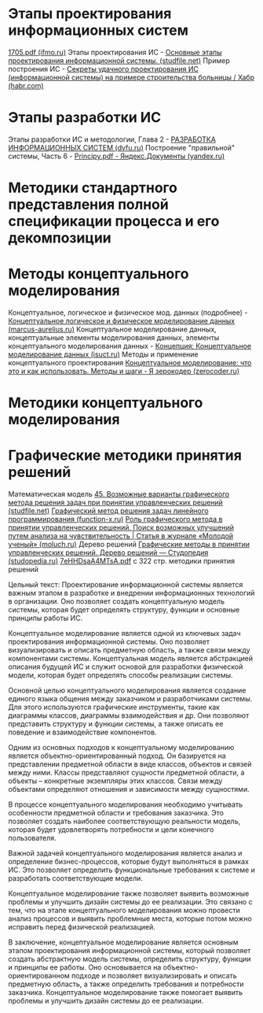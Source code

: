 # Этапы проектирования информационных систем
[1705.pdf (ifmo.ru)](https://books.ifmo.ru/file/pdf/1705.pdf)
Этапы проектирования ИС - [Основные этапы проектирования информационной системы. (studfile.net)](https://studfile.net/preview/9338397/)
Пример построения ИС - [Секреты удачного проектирования ИС (информационной системы) на примере строительства больницы / Хабр (habr.com)](https://habr.com/ru/articles/416525/)

# Этапы разработки ИС
Этапы разработки ИС и методологии, Глава 2 - [РАЗРАБОТКА ИНФОРМАЦИОННЫХ СИСТЕМ (dvfu.ru)](https://www.dvfu.ru/upload/medialibrary/305/%D0%A1%D1%83%D1%85%D0%BE%D0%BC%D0%BB%D0%B8%D0%BD%D0%BE%D0%B2%20%D0%90.%D0%98.%20%D0%90%D0%BD%D0%B0%D0%BB%D0%B8%D0%B7%20%D0%B8%20%D0%BF%D1%80%D0%BE%D0%B5%D0%BA%D1%82%D0%B8%D1%80%D0%BE%D0%B2%D0%B0%D0%BD%D0%B8%D0%B5%20%D0%B8%D0%BD%D1%84%D0%BE%D1%80%D0%BC%D0%B0%D1%86%D0%B8%D0%BE%D0%BD%D0%BD%D1%8B%D1%85%20%D1%81%D0%B8%D1%81%D1%82%D0%B5%D0%BC.pdf)
Построение "правильной" системы, Часть 6 - [Principy.pdf - Яндекс.Документы (yandex.ru)](https://docs.yandex.ru/docs/view?tm=1693923893&tld=ru&lang=ru&name=Principy.pdf&text=%D0%9B%D0%B5%D1%84%D1%84%D0%B8%D0%BD%D0%B3%D1%83%D1%8D%D0%BB%D0%BB%20%D0%94.%2C%D0%A3%D0%B8%D0%B4%D1%80%D0%B8%D0%B3%20%D0%94.%20%22%D0%9F%D1%80%D0%B8%D0%BD%D1%86%D0%B8%D0%BF%D1%8B%20%D1%80%D0%B0%D0%B1%D0%BE%D1%82%D1%8B%20%D1%81%20%D1%82%D1%80%D0%B5%D0%B1%D0%BE%D0%B2%D0%B0%D0%BD%D0%B8%D1%8F%D0%BC%D0%B8%20%D0%BA%20%D0%BF%D1%80%D0%BE%D0%B3%D1%80%D0%B0%D0%BC%D0%BC%D0%BD%D0%BE%D0%BC%D1%83%20%D0%BE%D0%B1%D0%B5%D1%81%D0%BF%D0%B5%D1%87%D0%B5%D0%BD%D0%B8%D1%8E.%20%D0%A3%D0%BD%D0%B8%D1%84%D0%B8%D1%86%D0%B8%D1%80%D0%BE%D0%B2%D0%B0%D0%BD%D0%BD%D1%8B%D0%B9%20%D0%BF%D0%BE%D0%B4%D1%85%D0%BE%D0%B4%22&url=https%3A%2F%2Fptolmachev.ru%2Fwp-content%2Fuploads%2F2016%2F10%2FPrincipy.pdf&lr=213&mime=pdf&l10n=ru&sign=2633f7a495e038ea19dca836fbdcf651&keyno=0&nosw=1&serpParams=tm%3D1693923893%26tld%3Dru%26lang%3Dru%26name%3DPrincipy.pdf%26text%3D%25D0%259B%25D0%25B5%25D1%2584%25D1%2584%25D0%25B8%25D0%25BD%25D0%25B3%25D1%2583%25D1%258D%25D0%25BB%25D0%25BB%2B%25D0%2594.%252C%25D0%25A3%25D0%25B8%25D0%25B4%25D1%2580%25D0%25B8%25D0%25B3%2B%25D0%2594.%2B%2522%25D0%259F%25D1%2580%25D0%25B8%25D0%25BD%25D1%2586%25D0%25B8%25D0%25BF%25D1%258B%2B%25D1%2580%25D0%25B0%25D0%25B1%25D0%25BE%25D1%2582%25D1%258B%2B%25D1%2581%2B%25D1%2582%25D1%2580%25D0%25B5%25D0%25B1%25D0%25BE%25D0%25B2%25D0%25B0%25D0%25BD%25D0%25B8%25D1%258F%25D0%25BC%25D0%25B8%2B%25D0%25BA%2B%25D0%25BF%25D1%2580%25D0%25BE%25D0%25B3%25D1%2580%25D0%25B0%25D0%25BC%25D0%25BC%25D0%25BD%25D0%25BE%25D0%25BC%25D1%2583%2B%25D0%25BE%25D0%25B1%25D0%25B5%25D1%2581%25D0%25BF%25D0%25B5%25D1%2587%25D0%25B5%25D0%25BD%25D0%25B8%25D1%258E.%2B%25D0%25A3%25D0%25BD%25D0%25B8%25D1%2584%25D0%25B8%25D1%2586%25D0%25B8%25D1%2580%25D0%25BE%25D0%25B2%25D0%25B0%25D0%25BD%25D0%25BD%25D1%258B%25D0%25B9%2B%25D0%25BF%25D0%25BE%25D0%25B4%25D1%2585%25D0%25BE%25D0%25B4%2522%26url%3Dhttps%253A%2F%2Fptolmachev.ru%2Fwp-content%2Fuploads%2F2016%2F10%2FPrincipy.pdf%26lr%3D213%26mime%3Dpdf%26l10n%3Dru%26sign%3D2633f7a495e038ea19dca836fbdcf651%26keyno%3D0%26nosw%3D1)
# Методики стандартного представления полной спецификации процесса и его декомпозиции


# Методы концептуального моделирования
Концептуальное, логическое и физическое мод. данных (подробнее) - [Концептуальное логическое и физическое моделирование данных (marcus-aurelius.ru)](https://marcus-aurelius.ru/articles/Data_modeling.html)
Концептуальное моделирование данных, концептуальные элементы моделирования данных, элементы концептуального моделирования данных - [Концепция: Концептуальное моделирование данных (isuct.ru)](https://dit.isuct.ru/Publish_RUP/core.base_rup/guidances/concepts/conceptual_data_modeling_5CF78A88.html?proc=_Jd38oTYREdqQ8Lb12XU1pw&path=_Jd38oTYREdqQ8Lb12XU1pw,_4GgEqzmTEdqBe965knBZig,7.217811033438091E-305)
Методы и применение концептуального проектирования [Концептуальное моделирование: что это и как использовать. Методы и шаги - Я зерокодер (zerocoder.ru)](https://ya.zerocoder.ru/pgt-konceptualnoe-modelirovanie-conceptual-modeling-osnovy-metody-i-primenenie/)
# Методики концептуального моделирования


# Графические методики принятия решений

Математическая модель [45. Возможные варианты графического метода решения задач при принятии управленческих решений (studfile.net)](https://studfile.net/preview/7513811/page:21/)
[Графический метод решения задач линейного программирования (function-x.ru)](https://function-x.ru/graficheskij_metod.html)
[Роль графического метода в принятии управленческих решений. Поиск возможных улучшений путем анализа на чувствительность | Статья в журнале «Молодой ученый» (moluch.ru)](https://moluch.ru/archive/113/28904/)
Дерево решений [Графические методы в принятии управленческих решений. Дерево решений — Студопедия (studopedia.ru)](https://studopedia.ru/8_36641_graficheskie-metodi-v-prinyatii-upravlencheskih-resheniy-derevo-resheniy.html)
[7eHHDsaA4MTsA.pdf](file:///C:/Users/%D0%9C%D0%B5%D0%BB%D0%B0%D0%BD%D0%B8%D1%8F/Downloads/7eHHDsaA4MTsA.pdf) с 322 стр. методики принятия решений


Цельный текст:
Проектирование информационной системы является важным этапом в разработке и внедрении информационных технологий в организации. Оно позволяет создать концептуальную модель системы, которая будет определять структуру, функции и основные принципы работы ИС.

Концептуальное моделирование является одной из ключевых задач проектирования информационной системы. Оно позволяет визуализировать и описать предметную область, а также связи между компонентами системы. Концептуальная модель является абстракцией описания будущей ИС и служит основой для разработки физической модели, которая будет определять способы реализации системы.

Основной целью концептуального моделирования является создание единого языка общения между заказчиком и разработчиками системы. Для этого используются графические инструменты, такие как диаграммы классов, диаграммы взаимодействия и др. Они позволяют представить структуру и функции системы, а также описать ее поведение и взаимодействие компонентов.

Одним из основных подходов к концептуальному моделированию является объектно-ориентированный подход. Он базируется на представлении предметной области в виде классов, объектов и связей между ними. Классы представляют сущности предметной области, а объекты – конкретные экземпляры этих классов. Связи между объектами определяют отношения и зависимости между сущностями.

В процессе концептуального моделирования необходимо учитывать особенности предметной области и требования заказчика. Это позволяет создать наиболее соответствующую реальности модель, которая будет удовлетворять потребности и цели конечного пользователя.

Важной задачей концептуального моделирования является анализ и определение бизнес-процессов, которые будут выполняться в рамках ИС. Это позволяет определить функциональные требования к системе и разработать соответствующие модели.

Концептуальное моделирование также позволяет выявить возможные проблемы и улучшить дизайн системы до ее реализации. Это связано с тем, что на этапе концептуального моделирования можно провести анализ процессов и выявить проблемные места, которые потом можно исправить перед физической реализацией.

В заключение, концептуальное моделирование является основным этапом проектирования информационной системы, который позволяет создать абстрактную модель системы, определить структуру, функции и принципы ее работы. Оно основывается на объектно-ориентированном подходе и позволяет визуализировать и описать предметную область, а также определить требования и потребности заказчика. Концептуальное моделирование также помогает выявить проблемы и улучшить дизайн системы до ее реализации.